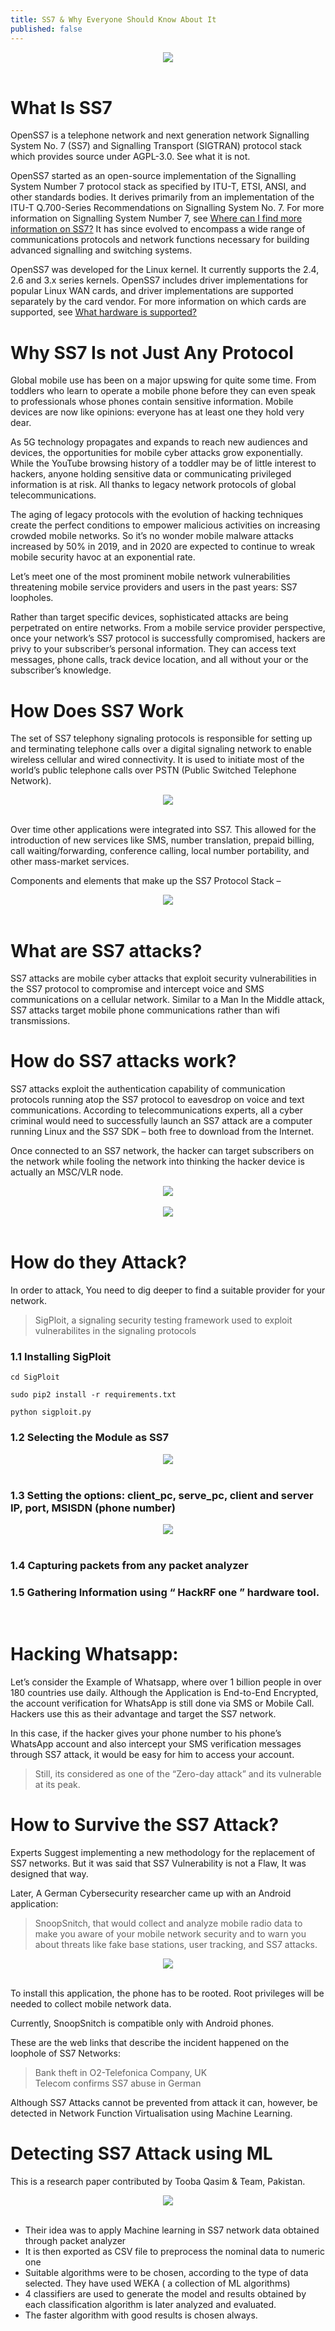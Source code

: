 ```yaml
---
title: SS7 & Why Everyone Should Know About It
published: false
---
```


<center><img align="center" src="{{ site.baseurl }}/assets/images/ss7.jpg"></center><br>

# What Is SS7

OpenSS7 is a telephone network and next generation network Signalling System No. 7 (SS7) and Signalling Transport (SIGTRAN) protocol stack which provides source under AGPL-3.0. See what it is not.

OpenSS7 started as an open-source implementation of the Signalling System Number 7 protocol stack as specified by ITU-T, ETSI, ANSI, and other standards bodies. It derives primarily from an implementation of the ITU-T Q.700-Series Recommendations on Signalling System No. 7. For more information on Signalling System Number 7, see [Where can I find more information on SS7?](http://www.openss7.org/faq12.html) It has since evolved to encompass a wide range of communications protocols and network functions necessary for building advanced signalling and switching systems.

OpenSS7 was developed for the Linux kernel. It currently supports the 2.4, 2.6 and 3.x series kernels. OpenSS7 includes driver implementations for popular Linux WAN cards, and driver implementations are supported separately by the card vendor. For more information on which cards are supported, see [What hardware is supported?](http://www.openss7.org/faq10.html)

# Why SS7 Is not Just Any Protocol

Global mobile use has been on a major upswing for quite some time. From toddlers who learn to operate a mobile phone before they can even speak to professionals whose phones contain sensitive information. Mobile devices are now like opinions: everyone has at least one they hold very dear.

As 5G technology propagates and expands to reach new audiences and devices, the opportunities for mobile cyber attacks grow exponentially. While the YouTube browsing history of a toddler may be of little interest to hackers, anyone holding sensitive data or communicating privileged information is at risk. All thanks to legacy network protocols of global telecommunications.

The aging of legacy protocols with the evolution of hacking techniques create the perfect conditions to empower malicious activities on increasing crowded mobile networks. So it’s no wonder mobile malware attacks increased by 50% in 2019, and in 2020 are expected to continue to wreak mobile security havoc at an exponential rate.

Let’s meet one of the most prominent mobile network vulnerabilities threatening mobile service providers and users in the past years: SS7 loopholes.

Rather than target specific devices, sophisticated attacks are being perpetrated on entire networks. From a mobile service provider perspective, once your network’s SS7 protocol is successfully compromised, hackers are privy to your subscriber’s personal information. They can access text messages, phone calls, track device location, and all without your or the subscriber’s knowledge.

# How Does SS7 Work

The set of SS7 telephony signaling protocols is responsible for setting up and terminating telephone calls over a digital signaling network to enable wireless cellular and wired connectivity. It is used to initiate most of the world’s public telephone calls over PSTN (Public Switched Telephone Network).

<center><img align="center" src="{{ site.baseurl }}/assets/images/ss7/ss7_2.jpg"></center><br>

Over time other applications were integrated into SS7. This allowed for the introduction of new services like SMS, number translation, prepaid billing, call waiting/forwarding, conference calling, local number portability, and other mass-market services.

Components and elements that make up the SS7 Protocol Stack –

<center><img align="center" src="{{ site.baseurl }}/assets/images/ss7/ss7_3.jpg"></center><br>

# What are SS7 attacks?

SS7 attacks are mobile cyber attacks that exploit security vulnerabilities in the SS7 protocol to compromise and intercept voice and SMS communications on a cellular network. Similar to a Man In the Middle attack, SS7 attacks target mobile phone communications rather than wifi transmissions.

# How do SS7 attacks work?

SS7 attacks exploit the authentication capability of communication protocols running atop the SS7 protocol to eavesdrop on voice and text communications. According to telecommunications experts, all a cyber criminal would need to successfully launch an SS7 attack are a computer running Linux and the SS7 SDK – both free to download from the Internet.

Once connected to an SS7 network, the hacker can target subscribers on the network while fooling the network into thinking the hacker device is actually an MSC/VLR node.

<center><img align="center" src="{{ site.baseurl }}/assets/images/ss7/ss7_4.jpg"></center><br>

<center><img align="center" src="{{ site.baseurl }}/assets/images/ss7/ss7_5.jpg"></center><br>

# How do they Attack?

In order to attack, You need to dig deeper to find a suitable provider for your network.

> SigPloit, a signaling security testing framework used to exploit vulnerabilites in the signaling protocols

### 1.1 Installing SigPloit

```shell 
cd SigPloit

sudo pip2 install -r requirements.txt

python sigploit.py
```

### 1.2 Selecting the Module as SS7

<center><img align="center" src="{{ site.baseurl }}/assets/images/ss7/ss7_6.jpg"></center><br>

### 1.3 Setting the options: client_pc, serve_pc, client and server IP, port, MSISDN (phone number)

<center><img align="center" src="{{ site.baseurl }}/assets/images/ss7/ss7_7.jpg"></center><br>

### 1.4 Capturing packets from any packet analyzer

### 1.5 Gathering Information using “ HackRF one ” hardware tool.

<br>

# Hacking Whatsapp:

Let’s consider the Example of Whatsapp, where over 1 billion people in over 180 countries use daily. Although the Application is End-to-End Encrypted, the account verification for WhatsApp is still done via SMS or Mobile Call. Hackers use this as their advantage and target the SS7 network.

In this case, if the hacker gives your phone number to his phone’s WhatsApp account and also intercept your SMS verification messages through SS7 attack, it would be easy for him to access your account.

> Still, its considered as one of the “Zero-day attack” and its vulnerable at its peak.

# How to Survive the SS7 Attack?

Experts Suggest implementing a new methodology for the replacement of SS7 networks. But it was said that SS7 Vulnerability is not a Flaw, It was designed that way.

Later, A German Cybersecurity researcher came up with an Android application:

> SnoopSnitch, that would collect and analyze mobile radio data to make you aware of your mobile network security and to warn you about threats like fake base stations, user tracking, and SS7 attacks.

<center><img align="center" src="{{ site.baseurl }}/assets/images/ss7/ss7_9.jpg"></center><br>

To install this application, the phone has to be rooted. Root privileges will be needed to collect mobile network data.

Currently, SnoopSnitch is compatible only with Android phones.

These are the web links that describe the incident happened on the loophole of SS7 Networks:

> Bank theft in O2-Telefonica Company, UK <br>
> Telecom confirms SS7 abuse in German

Although SS7 Attacks cannot be prevented from attack it can, however, be detected in Network Function Virtualisation using Machine Learning.

# Detecting SS7 Attack using ML

This is a research paper contributed by Tooba Qasim & Team, Pakistan.

<center><img align="center" src="{{ site.baseurl }}/assets/images/ss7/ss7_10.jpg"></center><br>


* Their idea was to apply Machine learning in SS7 network data obtained through packet analyzer
* It is then exported as CSV file to preprocess the nominal data to numeric one
* Suitable algorithms were to be chosen, according to the type of data selected. They have used WEKA ( a collection of ML algorithms)
* 4 classifiers are used to generate the model and results obtained by each classification algorithm is later analyzed and evaluated.
* The faster algorithm with good results is chosen always.